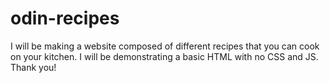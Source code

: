 # odin-recipes
I will be making a website composed of different recipes that you can cook on your kitchen.
I will be demonstrating a basic HTML with no CSS and JS. 
Thank you!